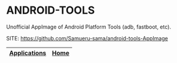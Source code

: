 # ANDROID-TOOLS

 Unofficial AppImage of Android Platform Tools (adb, fastboot, etc).

 SITE: https://github.com/Samueru-sama/android-tools-AppImage

 | [Applications](https://portable-linux-apps.github.io/apps.html) | [Home](https://portable-linux-apps.github.io)
 | --- | --- |
